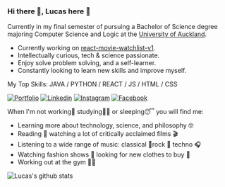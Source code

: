 ### Hi there 👋, Lucas here :orange_heart:
Currently in my final semester of pursuing a Bachelor of Science degree majoring Computer Science and Logic at the [University of Auckland](https://www.auckland.ac.nz/en.html "University of Auckland").

- Currently working on [react-movie-watchlist-v1](https://github.com/lucasli233/react-movie-watchlist-v1). 
- Intellectually curious, tech & science passionate.
- Enjoy solve problem solving, and a self-learner.
- Constantly looking to learn new skills and improve myself.

My Top Skills: JAVA / PYTHON / REACT / JS / HTML / CSS

[![Portfolio](https://img.shields.io/badge/-View_my_portfolio-orange?style=flat&logo=SitePoint&logoColor=white&link=https://lucasli233.github.io/react-portfolio/)](https://lucasli233.github.io/react-portfolio/) 
[![Linkedin](https://img.shields.io/badge/-Find_me_on_Linkedin-orange?style=flat&logo=Linkedin&logoColor=white&link=https://www.linkedin.com/in/lucasli233/)](https://www.linkedin.com/in/lucasli233/) 
[![Instagram](https://img.shields.io/badge/-Find_me_on_Instagram_-orange?style=flat&logo=Instagram&logoColor=white&link=https://www.instagram.com/lucass.li_/)](https://www.instagram.com/lucass.li_/)
[![Facebook](https://img.shields.io/badge/-Find_me_on_Facebook_-orange?style=flat&logo=Facebook&logoColor=white&link=https://www.facebook.com/LucasShengqiLi/)](https://www.facebook.com/LucasShengqiLi/)

When I'm not working:briefcase: studying:man_technologist: or sleeping:sleeping: you will find me:
- Learning more about technology, science, and philosophy 🤓
- Reading 📖 watching a lot of critically acclaimed films 🎬
- Listening to a wide range of music: classical 🎻rock 🎸 techno 🎧
- Watching fashion shows 🧥 looking for new clothes to buy 👞
- Working out at the gym 🏋️‍♂️

![Lucas's github stats](https://github-readme-stats.vercel.app/api?username=lucasli233&show_icons=true&theme=great-gatsby)
